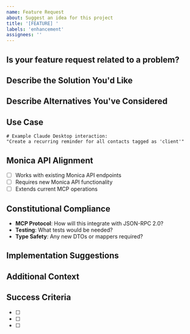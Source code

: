 ```yaml
---
name: Feature Request
about: Suggest an idea for this project
title: '[FEATURE] '
labels: 'enhancement'
assignees: ''
---
```


## Is your feature request related to a problem?
<!-- A clear and concise description of what the problem is. Ex. I'm always frustrated when [...] -->

## Describe the Solution You'd Like
<!-- A clear and concise description of what you want to happen -->

## Describe Alternatives You've Considered
<!-- A clear and concise description of any alternative solutions or features you've considered -->

## Use Case
<!-- Provide a specific example of how this feature would be used -->
```
# Example Claude Desktop interaction:
"Create a recurring reminder for all contacts tagged as 'client'"
```

## Monica API Alignment
<!-- Does this feature require new Monica API endpoints or can it work with existing ones? -->
- [ ] Works with existing Monica API endpoints
- [ ] Requires new Monica API functionality
- [ ] Extends current MCP operations

## Constitutional Compliance
<!-- How does this feature align with our constitutional principles? -->
- **MCP Protocol**: How will this integrate with JSON-RPC 2.0?
- **Testing**: What tests would be needed?
- **Type Safety**: Any new DTOs or mappers required?

## Implementation Suggestions
<!-- If you have ideas on how to implement this feature -->

## Additional Context
<!-- Add any other context, mockups, or examples about the feature request here -->

## Success Criteria
<!-- How will we know when this feature is complete? -->
- [ ] 
- [ ] 
- [ ]